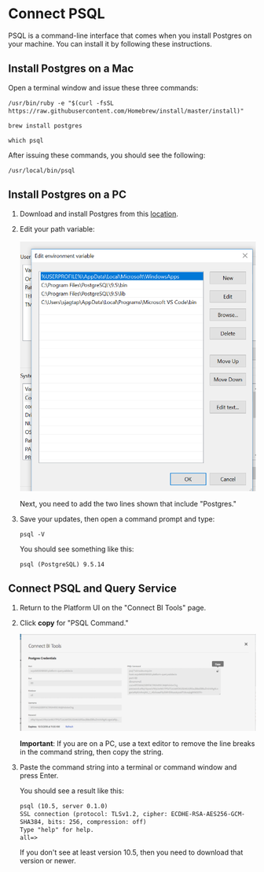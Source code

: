 # Connect PSQL

PSQL is a command-line interface that comes when you install Postgres on your machine. You can install it by following these instructions. 

## Install Postgres on a Mac

Open a terminal window and issue these three commands:

```
/usr/bin/ruby -e "$(curl -fsSL https://raw.githubusercontent.com/Homebrew/install/master/install)"
```

```
brew install postgres
```

```
which psql
```

After issuing these commands, you should see the following:

```
/usr/local/bin/psql
```

## Install Postgres on a PC

1. Download and install Postgres from this [location](https://www.postgresql.org/download/windows/).

2. Edit your path variable:

    ![Image](graphics/path.png)
    
    Next, you need to add the two lines shown that include "Postgres."
    
3. Save your updates, then open a command prompt and type:

    ```
    psql -V
    ```
    
    You should see something like this:
    
    ```
    psql (PostgreSQL) 9.5.14
    ```
## Connect PSQL and Query Service

1. Return to the Platform UI on the "Connect BI Tools" page. 

2. Click **copy** for "PSQL Command."
    
    ![Image](graphics/psqlcopy.png)
    
    **Important**: If you are on a PC, use a text editor to remove the line breaks in the command string, then copy the string.

3. Paste the command string into a terminal or command window and press Enter.
    
    You should see a result like this:
    
    ```
    psql (10.5, server 0.1.0)
    SSL connection (protocol: TLSv1.2, cipher: ECDHE-RSA-AES256-GCM-SHA384, bits: 256, compression: off)
    Type "help" for help.
    all=>
    ```
    
    If you don't see at least version 10.5, then you need to download that version or newer.